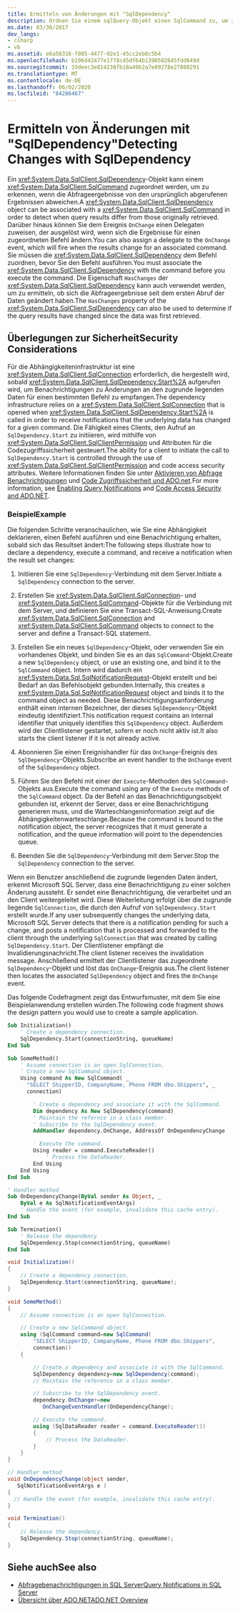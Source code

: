 ```yaml
---
title: Ermitteln von Änderungen mit "SqlDependency"
description: Ordnen Sie einem sqlQuery-Objekt einen SqlCommand zu, um zu erkennen, wann sich die Abfrageergebnisse von den ursprünglich in ADO.net abgerufenen unterscheiden.
ms.date: 03/30/2017
dev_langs:
- csharp
- vb
ms.assetid: e6a58316-f005-4477-92e1-45cc2eb8c5b4
ms.openlocfilehash: b196d42477e1778c45df64b1390502645fdd649d
ms.sourcegitcommit: 33deec3e814238fb18a49b2a7e89278e27888291
ms.translationtype: MT
ms.contentlocale: de-DE
ms.lasthandoff: 06/02/2020
ms.locfileid: "84286467"
---
```

# <a name="detecting-changes-with-sqldependency"></a><span data-ttu-id="b353f-103">Ermitteln von Änderungen mit "SqlDependency"</span><span class="sxs-lookup"><span data-stu-id="b353f-103">Detecting Changes with SqlDependency</span></span>

<span data-ttu-id="b353f-104">Ein <xref:System.Data.SqlClient.SqlDependency>-Objekt kann einem <xref:System.Data.SqlClient.SqlCommand> zugeordnet werden, um zu erkennen, wenn die Abfrageergebnisse von den ursprünglich abgerufenen Ergebnissen abweichen.</span><span class="sxs-lookup"><span data-stu-id="b353f-104">A <xref:System.Data.SqlClient.SqlDependency> object can be associated with a <xref:System.Data.SqlClient.SqlCommand> in order to detect when query results differ from those originally retrieved.</span></span> <span data-ttu-id="b353f-105">Darüber hinaus können Sie dem Ereignis `OnChange` einen Delegaten zuweisen, der ausgelöst wird, wenn sich die Ergebnisse für einen zugeordneten Befehl ändern.</span><span class="sxs-lookup"><span data-stu-id="b353f-105">You can also assign a delegate to the `OnChange` event, which will fire when the results change for an associated command.</span></span> <span data-ttu-id="b353f-106">Sie müssen die <xref:System.Data.SqlClient.SqlDependency> dem Befehl zuordnen, bevor Sie den Befehl ausführen.</span><span class="sxs-lookup"><span data-stu-id="b353f-106">You must associate the <xref:System.Data.SqlClient.SqlDependency> with the command before you execute the command.</span></span> <span data-ttu-id="b353f-107">Die Eigenschaft `HasChanges` der <xref:System.Data.SqlClient.SqlDependency> kann auch verwendet werden, um zu ermitteln, ob sich die Abfrageergebnisse seit dem ersten Abruf der Daten geändert haben.</span><span class="sxs-lookup"><span data-stu-id="b353f-107">The `HasChanges` property of the <xref:System.Data.SqlClient.SqlDependency> can also be used to determine if the query results have changed since the data was first retrieved.</span></span>

## <a name="security-considerations"></a><span data-ttu-id="b353f-108">Überlegungen zur Sicherheit</span><span class="sxs-lookup"><span data-stu-id="b353f-108">Security Considerations</span></span>

<span data-ttu-id="b353f-109">Für die Abhängigkeiteninfrastruktur ist eine <xref:System.Data.SqlClient.SqlConnection> erforderlich, die hergestellt wird, sobald <xref:System.Data.SqlClient.SqlDependency.Start%2A> aufgerufen wird, um Benachrichtigungen zu Änderungen an den zugrunde liegenden Daten für einen bestimmten Befehl zu empfangen.</span><span class="sxs-lookup"><span data-stu-id="b353f-109">The dependency infrastructure relies on a <xref:System.Data.SqlClient.SqlConnection> that is opened when <xref:System.Data.SqlClient.SqlDependency.Start%2A> is called in order to receive notifications that the underlying data has changed for a given command.</span></span> <span data-ttu-id="b353f-110">Die Fähigkeit eines Clients, den Aufruf an `SqlDependency.Start` zu initiieren, wird mithilfe von <xref:System.Data.SqlClient.SqlClientPermission> und Attributen für die Codezugriffssicherheit gesteuert.</span><span class="sxs-lookup"><span data-stu-id="b353f-110">The ability for a client to initiate the call to `SqlDependency.Start` is controlled through the use of <xref:System.Data.SqlClient.SqlClientPermission> and code access security attributes.</span></span> <span data-ttu-id="b353f-111">Weitere Informationen finden Sie unter [Aktivieren von Abfrage Benachrichtigungen](enabling-query-notifications.md) und [Code Zugriffssicherheit und ADO.net](../code-access-security.md).</span><span class="sxs-lookup"><span data-stu-id="b353f-111">For more information, see [Enabling Query Notifications](enabling-query-notifications.md) and [Code Access Security and ADO.NET](../code-access-security.md).</span></span>

### <a name="example"></a><span data-ttu-id="b353f-112">Beispiel</span><span class="sxs-lookup"><span data-stu-id="b353f-112">Example</span></span>

<span data-ttu-id="b353f-113">Die folgenden Schritte veranschaulichen, wie Sie eine Abhängigkeit deklarieren, einen Befehl ausführen und eine Benachrichtigung erhalten, sobald sich das Resultset ändert:</span><span class="sxs-lookup"><span data-stu-id="b353f-113">The following steps illustrate how to declare a dependency, execute a command, and receive a notification when the result set changes:</span></span>

1. <span data-ttu-id="b353f-114">Initiieren Sie eine `SqlDependency`-Verbindung mit dem Server.</span><span class="sxs-lookup"><span data-stu-id="b353f-114">Initiate a `SqlDependency` connection to the server.</span></span>

2. <span data-ttu-id="b353f-115">Erstellen Sie <xref:System.Data.SqlClient.SqlConnection>- und <xref:System.Data.SqlClient.SqlCommand>-Objekte für die Verbindung mit dem Server, und definieren Sie eine Transact-SQL-Anweisung.</span><span class="sxs-lookup"><span data-stu-id="b353f-115">Create <xref:System.Data.SqlClient.SqlConnection> and <xref:System.Data.SqlClient.SqlCommand> objects to connect to the server and define a Transact-SQL statement.</span></span>

3. <span data-ttu-id="b353f-116">Erstellen Sie ein neues `SqlDependency`-Objekt, oder verwenden Sie ein vorhandenes Objekt, und binden Sie es an das `SqlCommand`-Objekt.</span><span class="sxs-lookup"><span data-stu-id="b353f-116">Create a new `SqlDependency` object, or use an existing one, and bind it to the `SqlCommand` object.</span></span> <span data-ttu-id="b353f-117">Intern wird dadurch ein <xref:System.Data.Sql.SqlNotificationRequest>-Objekt erstellt und bei Bedarf an das Befehlsobjekt gebunden.</span><span class="sxs-lookup"><span data-stu-id="b353f-117">Internally, this creates a <xref:System.Data.Sql.SqlNotificationRequest> object and binds it to the command object as needed.</span></span> <span data-ttu-id="b353f-118">Diese Benachrichtigungsanforderung enthält einen internen Bezeichner, der dieses `SqlDependency`-Objekt eindeutig identifiziert.</span><span class="sxs-lookup"><span data-stu-id="b353f-118">This notification request contains an internal identifier that uniquely identifies this `SqlDependency` object.</span></span> <span data-ttu-id="b353f-119">Außerdem wird der Clientlistener gestartet, sofern er noch nicht aktiv ist.</span><span class="sxs-lookup"><span data-stu-id="b353f-119">It also starts the client listener if it is not already active.</span></span>

4. <span data-ttu-id="b353f-120">Abonnieren Sie einen Ereignishandler für das `OnChange`-Ereignis des `SqlDependency`-Objekts.</span><span class="sxs-lookup"><span data-stu-id="b353f-120">Subscribe an event handler to the `OnChange` event of the `SqlDependency` object.</span></span>

5. <span data-ttu-id="b353f-121">Führen Sie den Befehl mit einer der `Execute`-Methoden des `SqlCommand`-Objekts aus.</span><span class="sxs-lookup"><span data-stu-id="b353f-121">Execute the command using any of the `Execute` methods of the `SqlCommand` object.</span></span> <span data-ttu-id="b353f-122">Da der Befehl an das Benachrichtigungsobjekt gebunden ist, erkennt der Server, dass er eine Benachrichtigung generieren muss, und die Warteschlangeninformation zeigt auf die Abhängigkeitenwarteschlange.</span><span class="sxs-lookup"><span data-stu-id="b353f-122">Because the command is bound to the notification object, the server recognizes that it must generate a notification, and the queue information will point to the dependencies queue.</span></span>

6. <span data-ttu-id="b353f-123">Beenden Sie die `SqlDependency`-Verbindung mit dem Server.</span><span class="sxs-lookup"><span data-stu-id="b353f-123">Stop the `SqlDependency` connection to the server.</span></span>

<span data-ttu-id="b353f-124">Wenn ein Benutzer anschließend die zugrunde liegenden Daten ändert, erkennt Microsoft SQL Server, dass eine Benachrichtigung zu einer solchen Änderung aussteht. Er sendet eine Benachrichtigung, die verarbeitet und an den Client weitergeleitet wird. Diese Weiterleitung erfolgt über die zugrunde liegende `SqlConnection`, die durch den Aufruf von `SqlDependency.Start` erstellt wurde.</span><span class="sxs-lookup"><span data-stu-id="b353f-124">If any user subsequently changes the underlying data, Microsoft SQL Server detects that there is a notification pending for such a change, and posts a notification that is processed and forwarded to the client through the underlying `SqlConnection` that was created by calling `SqlDependency.Start`.</span></span> <span data-ttu-id="b353f-125">Der Clientlistener empfängt die Invalidierungsnachricht.</span><span class="sxs-lookup"><span data-stu-id="b353f-125">The client listener receives the invalidation message.</span></span> <span data-ttu-id="b353f-126">Anschließend ermittelt der Clientlistener das zugeordnete `SqlDependency`-Objekt und löst das `OnChange`-Ereignis aus.</span><span class="sxs-lookup"><span data-stu-id="b353f-126">The client listener then locates the associated `SqlDependency` object and fires the `OnChange` event.</span></span>

<span data-ttu-id="b353f-127">Das folgende Codefragment zeigt das Entwurfsmuster, mit dem Sie eine Beispielanwendung erstellen würden.</span><span class="sxs-lookup"><span data-stu-id="b353f-127">The following code fragment shows the design pattern you would use to create a sample application.</span></span>

```vb
Sub Initialization()
    ' Create a dependency connection.
    SqlDependency.Start(connectionString, queueName)
End Sub

Sub SomeMethod()
    ' Assume connection is an open SqlConnection.
    ' Create a new SqlCommand object.
    Using command As New SqlCommand( _
      "SELECT ShipperID, CompanyName, Phone FROM dbo.Shippers", _
      connection)

        ' Create a dependency and associate it with the SqlCommand.
        Dim dependency As New SqlDependency(command)
        ' Maintain the refernce in a class member.
        ' Subscribe to the SqlDependency event.
        AddHandler dependency.OnChange, AddressOf OnDependencyChange

        ' Execute the command.
        Using reader = command.ExecuteReader()
            ' Process the DataReader.
        End Using
    End Using
End Sub

' Handler method
Sub OnDependencyChange(ByVal sender As Object, _
    ByVal e As SqlNotificationEventArgs)
    ' Handle the event (for example, invalidate this cache entry).
End Sub

Sub Termination()
    ' Release the dependency
    SqlDependency.Stop(connectionString, queueName)
End Sub
```

```csharp
void Initialization()
{
    // Create a dependency connection.
    SqlDependency.Start(connectionString, queueName);
}

void SomeMethod()
{
    // Assume connection is an open SqlConnection.

    // Create a new SqlCommand object.
    using (SqlCommand command=new SqlCommand(
        "SELECT ShipperID, CompanyName, Phone FROM dbo.Shippers",
        connection))
    {

        // Create a dependency and associate it with the SqlCommand.
        SqlDependency dependency=new SqlDependency(command);
        // Maintain the reference in a class member.

        // Subscribe to the SqlDependency event.
        dependency.OnChange+=new
           OnChangeEventHandler(OnDependencyChange);

        // Execute the command.
        using (SqlDataReader reader = command.ExecuteReader())
        {
            // Process the DataReader.
        }
    }
}

// Handler method
void OnDependencyChange(object sender,
   SqlNotificationEventArgs e )
{
  // Handle the event (for example, invalidate this cache entry).
}

void Termination()
{
    // Release the dependency.
    SqlDependency.Stop(connectionString, queueName);
}
```

## <a name="see-also"></a><span data-ttu-id="b353f-128">Siehe auch</span><span class="sxs-lookup"><span data-stu-id="b353f-128">See also</span></span>

- [<span data-ttu-id="b353f-129">Abfragebenachrichtigungen in SQL Server</span><span class="sxs-lookup"><span data-stu-id="b353f-129">Query Notifications in SQL Server</span></span>](query-notifications-in-sql-server.md)
- [<span data-ttu-id="b353f-130">Übersicht über ADO.NET</span><span class="sxs-lookup"><span data-stu-id="b353f-130">ADO.NET Overview</span></span>](../ado-net-overview.md)
